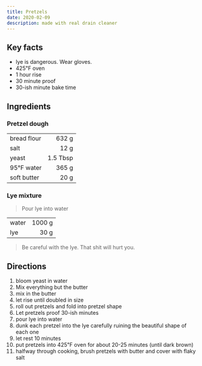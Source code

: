 ```yaml
---
title: Pretzels
date: 2020-02-09
description: made with real drain cleaner
---
```


## Key facts
* lye is dangerous.  Wear gloves. 
* 425℉ oven
* 1 hour rise
* 30 minute proof
* 30-ish minute bake time

## Ingredients

### Pretzel dough
| | |
|---|---:|
bread flour | 632 g
salt | 12 g
yeast | 1.5 Tbsp
95℉ water | 365 g
soft butter | 20 g 

### Lye mixture

> Pour lye into water

| | |
|---|---:|
water | 1000 g
lye | 30 g

> Be careful with the lye.  That shit will hurt you.

## Directions

1. bloom yeast in water
2. Mix everything but the butter
3. mix in the butter
4. let rise until doubled in size
5. roll out pretzels and fold into pretzel shape
6. Let pretzels proof 30-ish minutes
7. pour lye into water
8. dunk each pretzel into the lye carefully ruining the beautiful shape of each one
9. let rest 10 minutes
10. put pretzels into 425℉ oven for about 20-25 minutes (until dark brown)
11. halfway through cooking, brush pretzels with butter and cover with flaky salt
